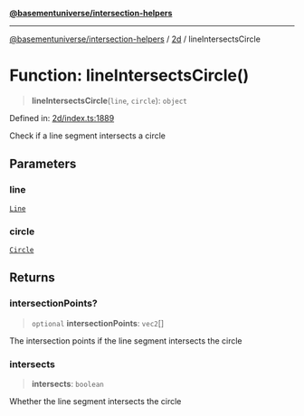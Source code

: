 [**@basementuniverse/intersection-helpers**](../../README.md)

***

[@basementuniverse/intersection-helpers](../../README.md) / [2d](../README.md) / lineIntersectsCircle

# Function: lineIntersectsCircle()

> **lineIntersectsCircle**(`line`, `circle`): `object`

Defined in: [2d/index.ts:1889](https://github.com/basementuniverse/intersection-helpers/blob/a748c1cf3d5365b189253eb2878888a254b5c3a1/src/2d/index.ts#L1889)

Check if a line segment intersects a circle

## Parameters

### line

[`Line`](../types/type-aliases/Line.md)

### circle

[`Circle`](../types/type-aliases/Circle.md)

## Returns

### intersectionPoints?

> `optional` **intersectionPoints**: `vec2`[]

The intersection points if the line segment intersects the circle

### intersects

> **intersects**: `boolean`

Whether the line segment intersects the circle

